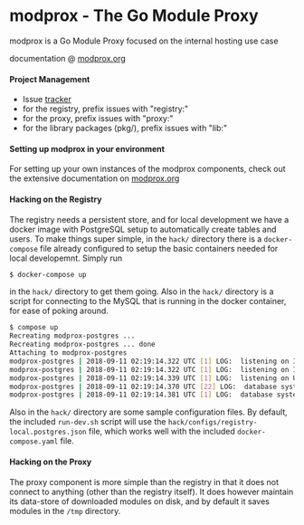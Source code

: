 # modprox - The Go Module Proxy
modprox is a Go Module Proxy focused on the internal hosting use case

documentation @ [modprox.org](https://modprox.org)

#### Project Management

- Issue [tracker](https://github.com/modprox/mp/issues)
- for the registry, prefix issues with "registry:"
- for the proxy, prefix issues with "proxy:"
- for the library packages (pkg/), prefix issues with "lib:"

#### Setting up modprox in your environment
For setting up your own instances of the modprox components, check out the
extensive documentation on [modprox.org](https://modprox.org/#starting)

#### Hacking on the Registry

The registry needs a persistent store, and for local development we have a docker image
with PostgreSQL setup to automatically create tables and users. To make things super simple, in
the `hack/` directory there is a `docker-compose` file already configured to setup the basic
containers needed for local developemnt. Simply run
```bash
$ docker-compose up
```
in the `hack/` directory to get them going. Also in the `hack/` directory is a script for
connecting to the MySQL that is running in the docker container, for ease of poking around.
```bash
$ compose up
Recreating modprox-postgres ... 
Recreating modprox-postgres ... done
Attaching to modprox-postgres
modprox-postgres | 2018-09-11 02:19:14.322 UTC [1] LOG:  listening on IPv4 address "0.0.0.0", port 5432
modprox-postgres | 2018-09-11 02:19:14.322 UTC [1] LOG:  listening on IPv6 address "::", port 5432
modprox-postgres | 2018-09-11 02:19:14.339 UTC [1] LOG:  listening on Unix socket "/var/run/postgresql/.s.PGSQL.5432"
modprox-postgres | 2018-09-11 02:19:14.370 UTC [22] LOG:  database system was shut down at 2018-09-11 02:19:12 UTC
modprox-postgres | 2018-09-11 02:19:14.381 UTC [1] LOG:  database system is ready to accept connections
```

Also in the `hack/` directory are some sample configuration files. By default, the included `run-dev.sh`
script will use the `hack/configs/registry-local.postgres.json` file, which works well with the included
`docker-compose.yaml` file.

#### Hacking on the Proxy

The proxy component is more simple than the registry in that it does not connect to anything (other than the registry
itself). It does however maintain its data-store of downloaded modules on disk, and by default it saves modules in the `/tmp`
directory.
